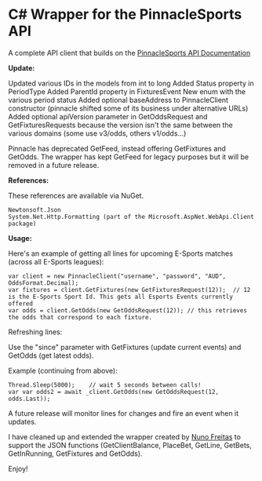 # C# Wrapper for the PinnacleSports API

A complete API client that builds on the <a href="http://www.pinnaclesports.com/en/api/manual">PinnacleSports API Documentation</a>

<strong>Update:</strong>

Updated various IDs in the models from int to long
Added Status property in PeriodType
Added ParentId property in FixturesEvent
New enum with the various period status
Added optional baseAddress to PinnacleClient constructor (pinnacle shifted some of its business under alternative URLs)
Added optional apiVersion parameter in GetOddsRequest and GetFixturesRequests because the version isn't the same between the various domains (some use v3/odds, others v1/odds...)

Pinnacle has deprecated GetFeed, instead offering GetFixtures and GetOdds. The wrapper has kept GetFeed for legacy purposes but it will be removed in a future release.

<strong>References:</strong>

These references are available via NuGet.

    Newtonsoft.Json 
	System.Net.Http.Formatting (part of the Microsoft.AspNet.WebApi.Client package)

<strong>Usage:</strong>

Here's an example of getting all lines for upcoming E-Sports matches (across all E-Sports leagues):

	var client = new PinnacleClient("username", "password", "AUD", OddsFormat.Decimal);
	var fixtures = client.GetFixtures(new GetFixturesRequest(12));	// 12 is the E-Sports Sport Id. This gets all Esports Events currently offered
	var odds = client.GetOdds(new GetOddsRequest(12)); // this retrieves the odds that correspond to each fixture.

Refreshing lines:

Use the "since" parameter with GetFixtures (update current events) and GetOdds (get latest odds).

Example (continuing from above):

    Thread.Sleep(5000);    // wait 5 seconds between calls!
    var var odds2 = await _client.GetOdds(new GetOddsRequest(12, odds.Last));

A future release will monitor lines for changes and fire an event when it updates.

I have cleaned up and extended the wrapper created by <a href="http://www.broculos.net/2014/04/pinnacle-sports-how-to-implement-rest.html">Nuno Freitas</a> to support the JSON functions (GetClientBalance, PlaceBet, GetLine, GetBets, GetInRunning, GetFixtures and GetOdds).
	
Enjoy!

